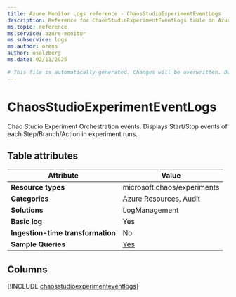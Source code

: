 ```yaml
---
title: Azure Monitor Logs reference - ChaosStudioExperimentEventLogs
description: Reference for ChaosStudioExperimentEventLogs table in Azure Monitor Logs.
ms.topic: reference
ms.service: azure-monitor
ms.subservice: logs
ms.author: orens
author: osalzberg
ms.date: 02/11/2025

# This file is automatically generated. Changes will be overwritten. Do not change this file directly.
---
```


# ChaosStudioExperimentEventLogs

Chao Studio Experiment Orchestration events. Displays Start/Stop events of each Step/Branch/Action in experiment runs.


## Table attributes

|Attribute|Value|
|---|---|
|**Resource types**|microsoft.chaos/experiments|
|**Categories**|Azure Resources, Audit|
|**Solutions**| LogManagement|
|**Basic log**|Yes|
|**Ingestion-time transformation**|No|
|**Sample Queries**|[Yes](/azure/azure-monitor/reference/queries/chaosstudioexperimenteventlogs)|



## Columns
  
[!INCLUDE [chaosstudioexperimenteventlogs](~/reusable-content/ce-skilling/azure/includes/azure-monitor/reference/tables/chaosstudioexperimenteventlogs-include.md)]
